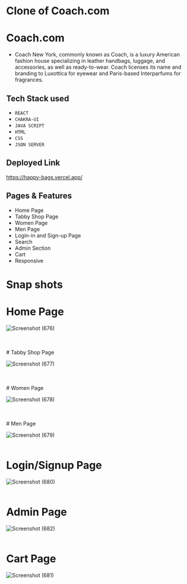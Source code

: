 # Clone of Coach.com


# Coach.com
- Coach New York, commonly known as Coach, is a luxury American fashion house specializing in leather handbags, luggage, and accessories, as well as ready-to-wear. Coach licenses its name and branding to Luxottica for eyewear and Paris-based Interparfums for fragrances.


## Tech Stack used
- `REACT`
- `CHAKRA-UI`
-  `JAVA SCRIPT`
-  `HTML`
-  `CSS`
-  `JSON SERVER`

## Deployed Link
https://happy-bags.vercel.app/

## Pages & Features
- Home Page
- Tabby Shop Page
- Women Page
- Men Page
- Login-in  and Sign-up Page
- Search 
- Admin Section
- Cart
- Responsive


# Snap shots
# Home Page 

![Screenshot (676)](https://user-images.githubusercontent.com/112814727/232678713-5f08dc7b-b2d4-4188-93dd-dd36cb624082.png)

</br>
</br>
# Tabby Shop Page 

![Screenshot (677)](https://user-images.githubusercontent.com/112814727/232679077-882bc52e-2220-45a8-a81e-f762434749a0.png)

</br>
</br>
# Women Page 

![Screenshot (678)](https://user-images.githubusercontent.com/112814727/232679341-d2581f1b-795e-49d4-961e-145a52a21add.png)

</br>
</br>
# Men Page 

![Screenshot (679)](https://user-images.githubusercontent.com/112814727/232679411-358f4767-a4f9-4483-bd8b-9935db5a44cd.png)
</br>
</br>
# Login/Signup Page
![Screenshot (680)](https://user-images.githubusercontent.com/112814727/232679483-eea9c13e-f5ef-48fc-bd4a-a4ac2c814ff0.png)
</br>
</br>
# Admin Page
![Screenshot (682)](https://user-images.githubusercontent.com/112814727/232679631-7347b095-dc81-4ef5-a5b2-f1d4f693a446.png)
</br>
</br>
# Cart Page
![Screenshot (681)](https://user-images.githubusercontent.com/112814727/232679558-6ff2afcd-cbef-4811-8452-e63363bd31b4.png)

